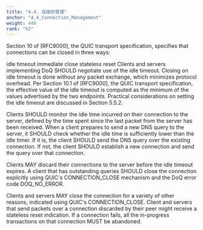 ```yaml
---
title: "4.4. 连接的管理"
anchor: "4.4_Connection_Management"
weight: 440
rank: "h2"
---
```


Section 10 of [RFC9000], the QUIC transport specification, specifies that connections can be closed in three ways:

idle timeout
immediate close
stateless reset
Clients and servers implementing DoQ SHOULD negotiate use of the idle timeout. Closing on idle timeout is done without any packet exchange, which minimizes protocol overhead. Per Section 10.1 of [RFC9000], the QUIC transport specification, the effective value of the idle timeout is computed as the minimum of the values advertised by the two endpoints. Practical considerations on setting the idle timeout are discussed in Section 5.5.2.

Clients SHOULD monitor the idle time incurred on their connection to the server, defined by the time spent since the last packet from the server has been received. When a client prepares to send a new DNS query to the server, it SHOULD check whether the idle time is sufficiently lower than the idle timer. If it is, the client SHOULD send the DNS query over the existing connection. If not, the client SHOULD establish a new connection and send the query over that connection.

Clients MAY discard their connections to the server before the idle timeout expires. A client that has outstanding queries SHOULD close the connection explicitly using QUIC's CONNECTION_CLOSE mechanism and the DoQ error code DOQ_NO_ERROR.

Clients and servers MAY close the connection for a variety of other reasons, indicated using QUIC's CONNECTION_CLOSE. Client and servers that send packets over a connection discarded by their peer might receive a stateless reset indication. If a connection fails, all the in-progress transactions on that connection MUST be abandoned.

